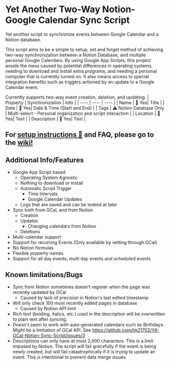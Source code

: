 # Yet Another Two-Way Notion-Google Calendar Sync Script 

Yet another script to synchronize events between Google Calendar and a Notion database.

This script aims to be a simple to setup, set and forget method of achieving two-way synchronization between a Notion Database, and multiple personal Google Calendars. By using Google App Scripts, this project avoids the mess caused by potential differences in operating systems, needing to download and install extra programs, and needing a personal computer that is currently turned on. It also means access to special integration benefits such as triggers actioned by an update to a Google Calendar event.

Currently supports two-way event creation, deletion, and updating.
| Property | Synchronization | Info |
| ---- | ---- | ---- |
| Name | 🔀 Yes| Title |
| Date | 🔀 Yes| Date & Time (Start and End) |
| Tags | ⚠️ Notion Database Only | Multi-select - Personal organization and script interaction |
| Location | 🔀 Yes| Text |
| Description | 🔀 Yes| Text |

## For [setup instructions 🔰](https://github.com/hk21702/YA-GCal-Notion-Sync-Script/wiki/Setup-Instructions%F0%9F%94%B0) and FAQ, please go to the [wiki!](https://github.com/hk21702/YA-GCal-Notion-Sync-Script/wiki)

## Additional Info/Features

- Google App Script based
  - Operating System Agnostic
  - Nothing to download or install
  - Automatic Script Trigger
    - Time Intervals
    - Google Calendar Updates
  - Logs that are saved and can be looked at later
- Sync both from GCal, and from Notion
  - Creation
  - Updates
    - Changing calendars from Notion
  - Deletions
- Multi-calendar support
- Support for recurring Events (Only available by setting through GCal)
- No Notion formulas
- Flexible property names
- Support for all day events, multi day events and scheduled events

## Known limitations/Bugs

- Sync from Notion sometimes doesn't register when the page was recently updated by GCal
  - Caused by lack of precision in Notion's last edited timestamp
- Will only check 100 most recently edited pages in database
  - Caused by Notion API limit
- Rich text (bolding, italics, etc.) used in the description will be overwritten to plain text after syncing.
- Doesn't seem to work with auto-generated calendars such as Birthdays. Might be a limitation of GCal API. See https://github.com/hk21702/YA-GCal-Notion-Sync-Script/issues/3
- Descriptions can only have at most 2,000 characters. This is a limit imposed by Notion. The script will fail gracefully if the event is being newly created, but will fail catastrophically if it is trying to update an event. This is intentional to prevent data merge issues.
